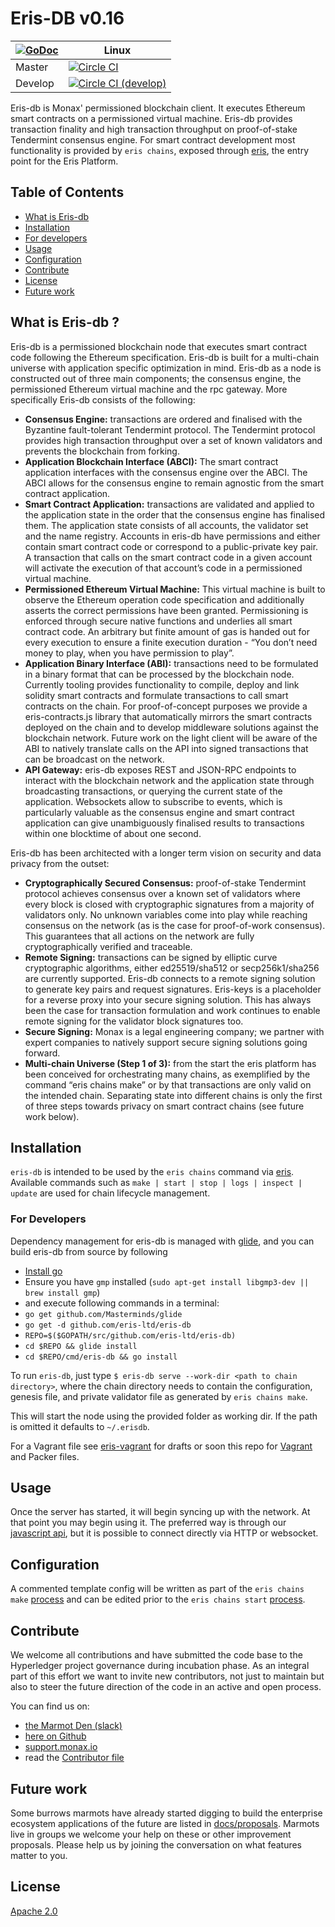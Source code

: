 # Eris-DB v0.16

|[![GoDoc](https://godoc.org/github.com/eris-db?status.png)](https://godoc.org/github.com/eris-ltd/eris-db) | Linux |
|---|-------|
| Master | [![Circle CI](https://circleci.com/gh/eris-ltd/eris-db/tree/master.svg?style=svg)](https://circleci.com/gh/eris-ltd/eris-db/tree/master) |
| Develop | [![Circle CI (develop)](https://circleci.com/gh/eris-ltd/eris-db/tree/develop.svg?style=svg)](https://circleci.com/gh/eris-ltd/eris-db/tree/develop) |

Eris-db is Monax' permissioned blockchain client. It executes Ethereum smart contracts on a permissioned virtual machine. Eris-db provides transaction finality and high transaction throughput on proof-of-stake Tendermint consensus engine. For smart contract development most functionality is provided by `eris chains`, exposed through [eris](https://monax.io/docs), the entry point for the Eris Platform.

## Table of Contents

- [What is Eris-db](#what-is-eris-db)
- [Installation](#installation)
- [For developers](#for-developers)
- [Usage](#usage)
- [Configuration](#configuration)
- [Contribute](#contribute)
- [License](#license)
- [Future work](#future-work)

## What is Eris-db ?

Eris-db is a permissioned blockchain node that executes smart contract code following the Ethereum specification.  Eris-db is built for a multi-chain universe with application specific optimization in mind. Eris-db as a node is constructed out of three main components; the consensus engine, the permissioned Ethereum virtual machine and the rpc gateway.  More specifically Eris-db consists of the following:

- **Consensus Engine:** transactions are ordered and finalised with the Byzantine fault-tolerant Tendermint protocol.  The Tendermint protocol provides high transaction throughput over a set of known validators and prevents the blockchain from forking.
- **Application Blockchain Interface (ABCI):** The smart contract application interfaces with the consensus engine over the ABCI. The ABCI allows for the consensus engine to remain agnostic from the smart contract application.
- **Smart Contract Application:** transactions are validated and applied to the application state in the order that the consensus engine has finalised them.  The application state consists of all accounts, the validator set and the name registry. Accounts in eris-db have permissions and either contain smart contract code or correspond to a public-private key pair. A transaction that calls on the smart contract code in a given account will activate the execution of that account’s code in a permissioned virtual machine.
- **Permissioned Ethereum Virtual Machine:** This virtual machine is built to observe the Ethereum operation code specification and additionally asserts the correct permissions have been granted. Permissioning is enforced through secure native functions and underlies all smart contract code. An arbitrary but finite amount of gas is handed out for every execution to ensure a finite execution duration - “You don’t need money to play, when you have permission to play”.
- **Application Binary Interface (ABI):** transactions need to be formulated in a binary format that can be processed by the blockchain node.  Currently tooling provides functionality to compile, deploy and link solidity smart contracts and formulate transactions to call smart contracts on the chain.  For proof-of-concept purposes we provide a eris-contracts.js library that automatically mirrors the smart contracts deployed on the chain and to develop middleware solutions against the blockchain network.  Future work on the light client will be aware of the ABI to natively translate calls on the API into signed transactions that can be broadcast on the network.
- **API Gateway:** eris-db exposes REST and JSON-RPC endpoints to interact with the blockchain network and the application state through broadcasting transactions, or querying the current state of the application. Websockets allow to subscribe to events, which is particularly valuable as the consensus engine and smart contract application can give unambiguously finalised results to transactions within one blocktime of about one second.

Eris-db has been architected with a longer term vision on security and data privacy from the outset:

- **Cryptographically Secured Consensus:** proof-of-stake Tendermint protocol achieves consensus over a known set of validators where every block is closed with cryptographic signatures from a majority of validators only.  No unknown variables come into play while reaching consensus on the network (as is the case for proof-of-work consensus). This guarantees that all actions on the network are fully cryptographically verified and traceable.
- **Remote Signing:** transactions can be signed by elliptic curve cryptographic algorithms, either ed25519/sha512 or secp256k1/sha256 are currently supported. Eris-db connects to a remote signing solution to generate key pairs and request signatures. Eris-keys is a placeholder for a reverse proxy into your secure signing solution. This has always been the case for transaction formulation and work continues to enable remote signing for the validator block signatures too.
- **Secure Signing:** Monax is a legal engineering company; we partner with expert companies to natively support secure signing solutions going forward.
- **Multi-chain Universe (Step 1 of 3):** from the start the eris platform has been conceived for orchestrating many chains, as exemplified by the command “eris chains make” or by that transactions are only valid on the intended chain. Separating state into different chains is only the first of three steps towards privacy on smart contract chains (see future work below).

## Installation

`eris-db` is intended to be used by the `eris chains` command via [eris](https://monax.io/docs). Available commands such as `make | start | stop | logs | inspect | update` are used for chain lifecycle management.

### For Developers
Dependency management for eris-db is managed with [glide](github.com/Masterminds/glide), and you can build eris-db from source by following

- [Install go](https://golang.org/doc/install)
- Ensure you have `gmp` installed (`sudo apt-get install libgmp3-dev || brew install gmp`)
- and execute following commands in a terminal:
- `go get github.com/Masterminds/glide`
- `go get -d github.com/eris-ltd/eris-db`
- `REPO=$($GOPATH/src/github.com/eris-ltd/eris-db)`
- `cd $REPO && glide install`
- `cd $REPO/cmd/eris-db && go install`


To run `eris-db`, just type `$ eris-db serve --work-dir <path to chain directory>`, where the chain directory needs to contain the configuration, genesis file, and private validator file as generated by `eris chains make`.

This will start the node using the provided folder as working dir. If the path is omitted it defaults to `~/.erisdb`.

For a Vagrant file see [eris-vagrant](https://github.com/eris-ltd/eris-vagrant) for drafts or soon this repo for [Vagrant](https://github.com/eris-ltd/eris-db/issues/514) and Packer files.

## Usage

Once the server has started, it will begin syncing up with the network. At that point you may begin using it. The preferred way is through our [javascript api](https://github.com/monax/eris-db.js), but it is possible to connect directly via HTTP or websocket.

## Configuration

A commented template config will be written as part of the `eris chains make` [process](https://monax.io/docs/getting-started) and can be edited prior to the `eris chains start` [process](https://monax.io/docs/getting-started).

## Contribute

We welcome all contributions and have submitted the code base to the Hyperledger project governance during incubation phase.  As an integral part of this effort we want to invite new contributors, not just to maintain but also to steer the future direction of the code in an active and open process.

You can find us on:
- [the Marmot Den (slack)](http://slack.monax.io)
- [here on Github](http://github.com/eris-ltd/eris-db/issues)
- [support.monax.io](http://support.monax.io)
- read the [Contributor file](.github/CONTRIBUTING.md)

## Future work

Some burrows marmots have already started digging to build the enterprise ecosystem applications of the future are listed in [docs/proposals](./docs/PROPOSALS.md).  Marmots live in groups we welcome your help on these or other improvement proposals. Please help us by joining the conversation on what features matter to you.

## License

[Apache 2.0](license.md)
